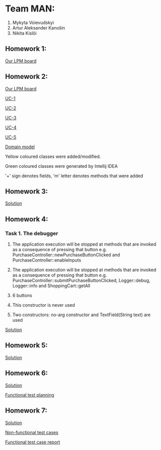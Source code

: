 # Team MAN:
1. Mykyta Voievudskyi
2. Artur Aleksander Kanošin
3. Nikita Kislõi

## Homework 1:
[Our LPM board](https://mandreamteam.atlassian.net/jira/software/projects/LPM/boards/5)

## Homework 2:
[Our LPM board](https://mandreamteam.atlassian.net/jira/software/projects/LPM/boards/5)

[UC-1](https://bitbucket.org/ZmishenkoxValerijxAlbertovich/lg9-man/src/master/UC1.md)

[UC-2](https://bitbucket.org/ZmishenkoxValerijxAlbertovich/lg9-man/src/master/UC2.md)

[UC-3](https://bitbucket.org/ZmishenkoxValerijxAlbertovich/lg9-man/src/master/UC3.md)

[UC-4](https://bitbucket.org/ZmishenkoxValerijxAlbertovich/lg9-man/src/master/UC4.md)

[UC-5](https://bitbucket.org/ZmishenkoxValerijxAlbertovich/lg9-man/src/master/UC5.md)

[Domain model](https://bitbucket.org/ZmishenkoxValerijxAlbertovich/lg9-man/src/master/domainModel.png)

Yellow coloured classes were added/modified.

Green coloured classes were generated by Intellij IDEA 

'+' sign denotes fields, 'm' letter denotes methods that were added

## Homework 3:
[Solution](https://bitbucket.org/ZmishenkoxValerijxAlbertovich/lg9-man/commits/tag/homework-3)

## Homework 4:
### Task 1. The debugger
1. The application execution will be stopped at methods that are invoked as a consequence of pressing that button 
e.g. PurchaseController::newPurchaseButtonClicked and PurchaseController::enableInputs
2. The application execution will be stopped at methods that are invoked as a consequence of pressing that button 
e.g. PurchaseController::submitPurchaseButtonClicked, Logger::debug, Logger::info and ShoppingCart::getAll
 
3. 6 buttons
 
4. This constructor is never used

5. Two constructors: no-arg constructor and TextField(String text) are used

[Solution](https://bitbucket.org/ZmishenkoxValerijxAlbertovich/lg9-man/commits/tag/homework-4)

## Homework 5:
[Solution](https://bitbucket.org/ZmishenkoxValerijxAlbertovich/lg9-man/commits/tag/homework-5)

## Homework 6:
[Solution](https://bitbucket.org/ZmishenkoxValerijxAlbertovich/lg9-man/commits/tag/homework-6)

[Functional test planning](https://docs.google.com/spreadsheets/d/1FcMMiEiQTdZ2kkTSh2LVgtSh495R5And/edit#gid=1223732367)

## Homework 7:
[Solution](https://bitbucket.org/ZmishenkoxValerijxAlbertovich/lg9-man/commits/tag/homework-7)

[Non-functional test cases](https://docs.google.com/document/d/1paq5qYZEMGQTCDZG2xpc1CGDPMs1PSHTuGQr_CD3gus/edit?usp=sharing)

[Functional test case report](https://docs.google.com/document/d/17bLxAY-a9qdsHvBOGH6ZvQsVMioAyZQb9bxcjY-4tPs/edit?usp=sharing)

